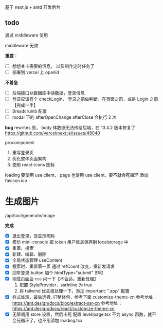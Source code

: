 基于 next.js + antd 开发后台

## todo

通过 middleware 使用

middleware 无效

**重要：**

- [ ] 想想关卡需要的信息， 以及制作定时任务了
- [ ] 部署到 vercel 上
      openid

**不着急**

- [ ] 后端接口从数据库中读数据，登录信息
- [ ] 登录应该有个 checkLogin， 登录之前做判断，在页面之前，或是 Login 之前【完成一半】
- [ ] Breadcrumb 配置
- [ ] modal 下的 afterOpenChange afterClose 会执行 2 次

**bug**
rewrites 里， body 体数据无法传给后端，在 13.4.2 版本修复了
https://github.com/vercel/next.js/issues/48040

procomponent

1. 重写登录页
2. 优化整体页面架构
3. 使用 react-icons 图标

loading 要使用 use client， page 也使用 use client，要不就会死循环
添加 favicon.ico
# 生成图片
/api/tool/generate/image 

**完成**

- [x] 退出登录，及显示昵称
- [x] 模仿 mini-console 把 token 用户信息保存到 localstorage 中
- [x] 重置、搜索
- [x] 新建、编辑、删除
- [x] 全局状态管理 useContent
- [x] 搜索时，重置第一页
      通过 refCount 改变，重新发请求
- [x] 回车登录
      button 加个 htmlType="submit" 即可
- [x] 刚进页面会 css 闪一下【不合适，重新处理】
  1. 配置 StyleProvider，ssrInline 为 true
  1. 将 tailwind 优先级处理一下，添加 important: ".app" 配置
- [x] 样式处理，最后选择, 打整体包，参考下面 customize-theme-cn
      参考地址：https://ant.design/docs/blog/extract-ssr-cn
      参考地址：https://ant.design/docs/react/customize-theme-cn
- [x] 无限调用 store 设置，然后卡死
      配置 level/page.tsx 不为 async 函数，就不会死循环了，也不用添加 loading.tsx
